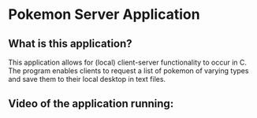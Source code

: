 # Pokemon Server Application

## What is this application?
This application allows for (local) client-server functionality to occur in C. The program enables clients to request a list of pokemon of varying types and save them to their local desktop in text files. 

## Video of the application running: